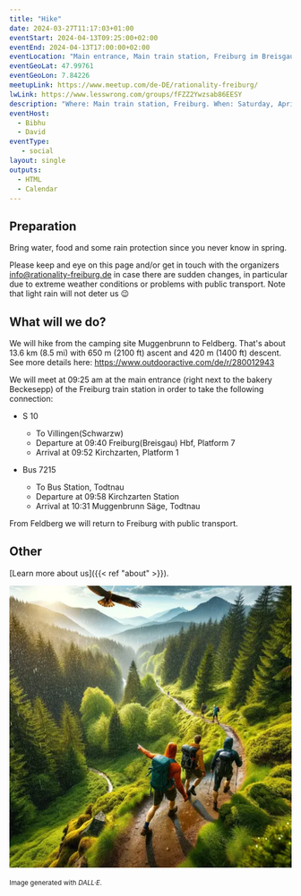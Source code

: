 ```yaml
---
title: "Hike"
date: 2024-03-27T11:17:03+01:00
eventStart: 2024-04-13T09:25:00+02:00
eventEnd: 2024-04-13T17:00:00+02:00
eventLocation: "Main entrance, Main train station, Freiburg im Breisgau"
eventGeoLat: 47.99761
eventGeoLon: 7.84226
meetupLink: https://www.meetup.com/de-DE/rationality-freiburg/
lwLink: https://www.lesswrong.com/groups/fFZZ2Ywzsab86EESY
description: "Where: Main train station, Freiburg. When: Saturday, April 13th 2024 at 09:25 hours CEST."
eventHost:
  - Bibhu
  - David
eventType:
   - social
layout: single
outputs:
  - HTML
  - Calendar
---
```


## Preparation

Bring water, food and some rain protection since you never know in spring.

Please keep and eye on this page and/or get in touch with the organizers
info@rationality-freiburg.de in case there are sudden changes, in particular due
to extreme weather conditions or problems with public transport. Note that light
rain will not deter us 😉


## What will we do?

We will hike from the camping site Muggenbrunn to Feldberg. That's about
13.6 km (8.5 mi) with 650 m (2100 ft) ascent and 420 m (1400 ft) descent. See
more details here: https://www.outdooractive.com/de/r/280012943

We will meet at 09:25 am at the main entrance (right next to the bakery
Beckesepp) of the Freiburg train station in order to take the following
connection:

* S 10
  * To Villingen(Schwarzw)
  * Departure at 09:40 Freiburg(Breisgau) Hbf, Platform 7
  * Arrival at 09:52 Kirchzarten, Platform 1

* Bus 7215
  * To Bus Station, Todtnau
  * Departure at 09:58 Kirchzarten Station
  * Arrival at 10:31 Muggenbrunn Säge, Todtnau

From Feldberg we will return to Freiburg with public transport.


## Other

[Learn more about us]({{< ref "about" >}}).

![People hiking in the Black Forest](cover.webp "People hiking in the Black Forest")

<small>Image generated with _DALL·E_.</small>
